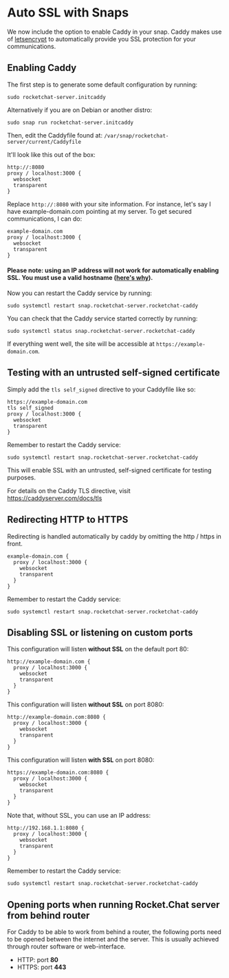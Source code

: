 # Auto SSL with Snaps

We now include the option to enable Caddy in your snap.  Caddy makes use of [letsencrypt](https://letsencrypt.org/) to automatically provide you SSL protection for your communications.

## Enabling Caddy

The first step is to generate some default configuration by running:
```
sudo rocketchat-server.initcaddy
```

Alternatively if you are on Debian or another distro:

```
sudo snap run rocketchat-server.initcaddy
```

Then, edit the Caddyfile found at: `/var/snap/rocketchat-server/current/Caddyfile`

It'll look like this out of the box:
```
http://:8080
proxy / localhost:3000 {
  websocket
  transparent
}
```

Replace `http://:8080` with your site information.  For instance, let's say I have example-domain.com pointing at my server. To get secured communications, I can do:
```
example-domain.com
proxy / localhost:3000 {
  websocket
  transparent
}
```

#### Please note: using an IP address will not work for automatically enabling SSL. You must use a valid hostname ([here's why](https://caddyserver.com/docs/automatic-https)).

Now you can restart the Caddy service by running:

```
sudo systemctl restart snap.rocketchat-server.rocketchat-caddy
```

You can check that the Caddy service started correctly by running:
```
sudo systemctl status snap.rocketchat-server.rocketchat-caddy
```

If everything went well, the site will be accessible at `https://example-domain.com`.

## Testing with an untrusted self-signed certificate
Simply add the `tls self_signed` directive to your Caddyfile like so:
```
https://example-domain.com
tls self_signed
proxy / localhost:3000 {
  websocket
  transparent
}
```

Remember to restart the Caddy service:
```
sudo systemctl restart snap.rocketchat-server.rocketchat-caddy
```

This will enable SSL with an untrusted, self-signed certificate for testing purposes.

For details on the Caddy TLS directive, visit https://caddyserver.com/docs/tls

## Redirecting HTTP to HTTPS
Redirecting is handled automatically by caddy by omitting the http / https in front.
```
example-domain.com {
  proxy / localhost:3000 {
    websocket
    transparent
  }
}
```

Remember to restart the Caddy service:
```
sudo systemctl restart snap.rocketchat-server.rocketchat-caddy
```

## Disabling SSL or listening on custom ports
This configuration will listen **without SSL** on the default port 80:
```
http://example-domain.com {
  proxy / localhost:3000 {
    websocket
    transparent
  }
}
```

This configuration will listen **without SSL** on port 8080:
```
http://example-domain.com:8080 {
  proxy / localhost:3000 {
    websocket
    transparent
  }
}
```

This configuration will listen **with SSL** on port 8080:
```
https://example-domain.com:8080 {
  proxy / localhost:3000 {
    websocket
    transparent
  }
}
```

Note that, without SSL, you can use an IP address:
```
http://192.168.1.1:8080 {
  proxy / localhost:3000 {
    websocket
    transparent
  }
}
```

Remember to restart the Caddy service:
```
sudo systemctl restart snap.rocketchat-server.rocketchat-caddy
```

## Opening ports when running Rocket.Chat server from behind router
For Caddy to be able to work from behind a router, the following ports need to be opened between the internet and the server. This is usually achieved through router software or web-interface.

- HTTP: port **80**
- HTTPS: port **443**
